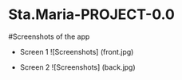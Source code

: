 # Sta.Maria-PROJECT-0.0

#Screenshots of the app

- Screen 1 
![Screenshots] (front.jpg)

- Screen 2
![Screenshots] (back.jpg)
